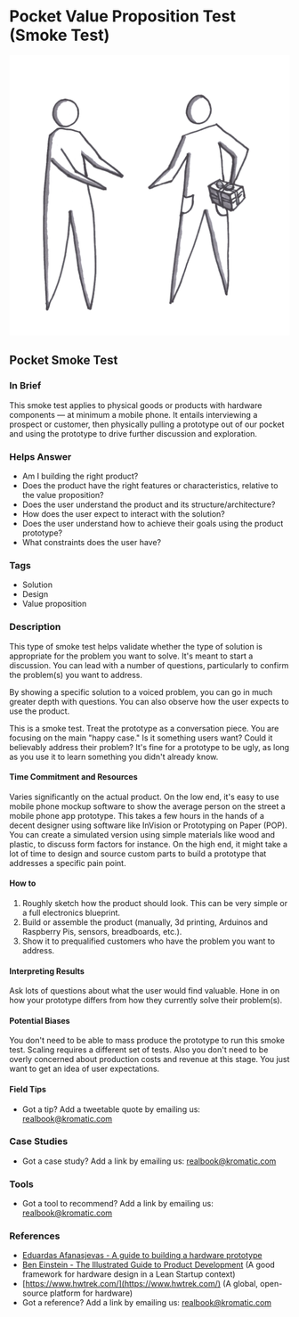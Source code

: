 # Pocket Value Proposition Test \(Smoke Test\)

![](../.gitbook/assets/illustration-pocket-smoke-test-real-startup-book.png)

## Pocket Smoke Test

### In Brief

This smoke test applies to physical goods or products with hardware components — at minimum a mobile phone. It entails interviewing a prospect or customer, then physically pulling a prototype out of our pocket and using the prototype to drive further discussion and exploration.

### Helps Answer

* Am I building the right product?
* Does the product have the right features or characteristics, relative to the value proposition?
* Does the user understand the product and its structure/architecture?
* How does the user expect to interact with the solution?
* Does the user understand how to achieve their goals using the product prototype?
* What constraints does the user have? 

### Tags

* Solution
* Design
* Value proposition

### Description

This type of smoke test helps validate whether the type of solution is appropriate for the problem you want to solve. It's meant to start a discussion. You can lead with a number of questions, particularly to confirm the problem\(s\) you want to address.

By showing a specific solution to a voiced problem, you can go in much greater depth with questions. You can also observe how the user expects to use the product.

This is a smoke test. Treat the prototype as a conversation piece. You are focusing on the main "happy case." Is it something users want? Could it believably address their problem? It's fine for a prototype to be ugly, as long as you use it to learn something you didn't already know.

#### Time Commitment and Resources

Varies significantly on the actual product. On the low end, it's easy to use mobile phone mockup software to show the average person on the street a mobile phone app prototype. This takes a few hours in the hands of a decent designer using software like InVision or Prototyping on Paper \(POP\). You can create a simulated version using simple materials like wood and plastic, to discuss form factors for instance. On the high end, it might take a lot of time to design and source custom parts to build a prototype that addresses a specific pain point.

#### How to

1. Roughly sketch how the product should look. This can be very simple or a full electronics blueprint. 
2. Build or assemble the product \(manually, 3d printing, Arduinos and Raspberry Pis, sensors, breadboards, etc.\).
3. Show it to prequalified customers who have the problem you want to address.

#### Interpreting Results

Ask lots of questions about what the user would find valuable. Hone in on how your prototype differs from how they currently solve their problem\(s\).

#### Potential Biases

You don't need to be able to mass produce the prototype to run this smoke test. Scaling requires a different set of tests. Also you don't need to be overly concerned about production costs and revenue at this stage. You just want to get an idea of user expectations.

#### Field Tips

* Got a tip? Add a tweetable quote by emailing us: [realbook@kromatic.com](mailto:realbook@kromatic.com)

### Case Studies

* Got a case study? Add a link by emailing us: [realbook@kromatic.com](mailto:realbook@kromatic.com) 

### Tools

* Got a tool to recommend? Add a link by emailing us: [realbook@kromatic.com](mailto:realbook@kromatic.com)

### References

* [Eduardas Afanasjevas - A guide to building a hardware prototype ](https://medium.com/london-tech-startups/a-guide-to-building-a-hardware-prototype-df449e002f06#.v1huqveix)
* [Ben Einstein - The Illustrated Guide to Product Development](https://blog.bolt.io/the-illustrated-guide-to-product-development-part-2-design-ab69efb8084a#.opf01fro8) \(A good framework for hardware design in a Lean Startup context\)
* [https://www.hwtrek.com/](https://www.hwtrek.com/) \(A global, open-source platform for hardware\)
* Got a reference? Add a link by emailing us: [realbook@kromatic.com](https://github.com/trikro/the-real-startup-book/tree/6a17bc36666863334ffdefad4f2a9abf3e12ce13/part4-evaluative_market_experiment/realbook@kromatic.com)



